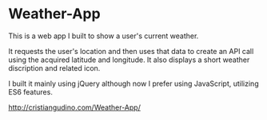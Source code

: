 # Weather-App

This is a web app I built to show a user's current weather.

It requests the user's location and then uses that data to create an API call using the acquired latitude and longitude. It also displays a short weather discription and related icon.

I built it mainly using jQuery although now I prefer using JavaScript, utilizing ES6 features.

http://cristiangudino.com/Weather-App/
